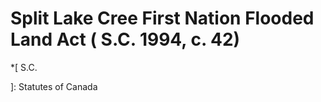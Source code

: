 #  Split Lake Cree First Nation Flooded Land Act (  S.C.  1994, c. 42)

  *[
 S.C.

]: Statutes of Canada


